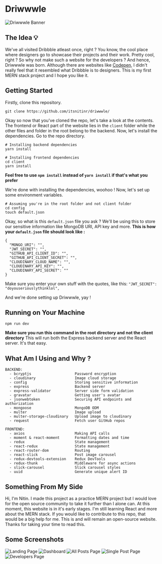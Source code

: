 # Driwwwle
![Driwwwle Banner](https://i.imgur.com/ZNiCfjJ.jpg)

## The Idea 💡
We've all visited Dribbble atleast once, right ? You know, the cool place where designers go to showcase their projects and their work. Pretty cool, right ? So why not make such a website for the developers ? And hence, Driwwwle was born. Although there are websites like [Codepen](https://codepen.io/), I didn't really feel that it resembled what Dribbble is to designers. This is my first MERN stack project and I hope you like it.

## Getting Started 
Firstly, clone this repository.

```
git clone https://github.com/itsnitinr/driwwwle/
```

Okay so now that you've cloned the repo, let's take a look at the contents. 
The frontend or React part of the website lies in the `client` folder while the other files and folder in the root belong to the backend.
Now, let's install the dependencies. Go to the repo directory.
```
# Installing backend dependencies
yarn install

# Installing frontend dependencies
cd client
yarn install
```
**Feel free to use `npm install` instead of `yarn install` if that's what you prefer**

We're done with installing the dependencies, woohoo ! Now, let's set up some environment variables.
```
# Assuming you're in the root folder and not client folder
cd config
touch default.json
```

Okay, so what is this `default.json` file you ask ? We'll be using this to store our sensitive information like MongoDB URI, API key and more.
**This is how your `default.json` file should look like :**
```
{
  "MONGO_URI": "",
  "JWT_SECRET": "",
  "GITHUB_API_CLIENT_ID": "",
  "GITHUB_API_CLIENT_SECRET": "",
  "CLOUDINARY_CLOUD_NAME": "",
  "CLOUDINARY_API_KEY": "",
  "CLOUDINARY_API_SECRET": ""
}
```
Make sure you enter your own stuff with the quotes, like this:
`"JWT_SECRET": "doyouseriouslythinklol",`

And we're done setting up Driwwwle, yay !

## Running on Your Machine
```
npm run dev
```
**Make sure you run this command in the root directory and not the client directory**
This will run both the Express backend server and the React server. It's that easy.

## What Am I Using and Why ?
```
BACKEND:
  - bcryptjs                    Password encryption 
  - cloudinary                  Image cloud storage
  - config                      Storing sensitive information
  - express                     Backend server
  - express-validator           Server side form validation
  - gravatar                    Getting user's avatar
  - jsonwebtoken                Securing API endpoints and authorization
  - mongoose                    MongoDB ODM
  - multer                      Image upload
  - multer-storage-cloudinary   Upload image to cloudinary
  - request                     Fetch user GitHub repos
  
FRONTEND:
  - axios                       Making API calls
  - moment & react-moment       Formatting dates and time
  - redux                       State management
  - react-redux                 State management
  - react-router-dom            Routing
  - react-slick                 Post image carousel
  - redux-devtools-extension    Redux DevTools
  - redux-thunk                 Middleware for async actions
  - slick-carousel              Slick carousel styles
  - uuid                        Generate unique alert ID
```

## Something From My Side
Hi, I'm Nitin. I made this project as a practice MERN project but I would love for the open source community to take it further than I alone can. At this moment, this website is in it's early stages. I'm still learning React and more about the MERN stack. If you would like to contribute to this repo, that would be a big help for me. This is and will remain an open-source website. Thanks for taking your time to read this.

## Some Screenshots
![Landing Page](https://i.imgur.com/wyXO2hR.png)
![Dashboard](https://i.imgur.com/dxrs6w8.png)
![All Posts Page](https://imgur.com/lWACj9S.png)
![Single Post Page](https://imgur.com/OEqfyK3.png)
![Developers Page](https://imgur.com/BEhQwya.png)
